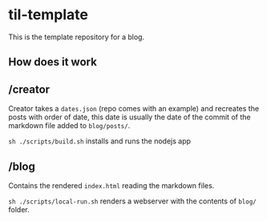 til-template
============

This is the template repository for a blog.

## How does it work

## /creator

Creator takes a `dates.json` (repo comes with an example) and recreates the posts with order of date, this 
date is usually the date of the commit of the markdown file added to `blog/posts/`.

`sh ./scripts/build.sh` installs and runs the nodejs app 

## /blog

Contains the rendered `index.html` reading the markdown files.

`sh ./scripts/local-run.sh` renders a webserver with the contents of `blog/` folder. 
